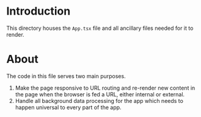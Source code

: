 # Introduction

This directory houses the `App.tsx` file and all ancillary files needed for it to render.

# About

The code in this file serves two main purposes.
1. Make the page responsive to URL routing and re-render new content in the page when the browser is fed a URL, either internal or external.
2. Handle all background data processing for the app which needs to happen universal to every part of the app.